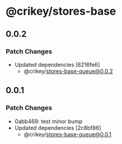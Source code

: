 # @crikey/stores-base

## 0.0.2

### Patch Changes

- Updated dependencies [6216fe6]
  - @crikey/stores-base-queue@0.0.2

## 0.0.1

### Patch Changes

- 0abb469: test minor bump
- Updated dependencies [2c8bf86]
  - @crikey/stores-base-queue@0.0.1
